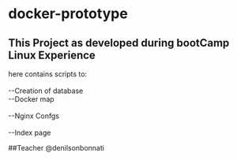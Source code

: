 # docker-prototype

## This Project as developed during bootCamp Linux Experience

here contains scripts to:
</br>
</br>--Creation of database
</br>--Docker map</br>
</br>--Nginx Confgs</br>
</br>--Index page</br>

##Teacher
@denilsonbonnati